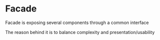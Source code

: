 # Facade

Facade is exposing several components through a common interface

The reason behind it is to balance complexity and presentation/usability